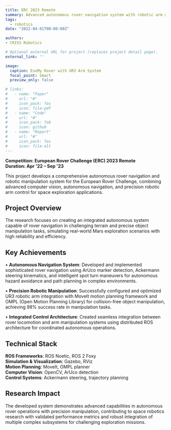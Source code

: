 ```yaml
---
title: ERC 2023 Remote
summary: Advanced autonomous rover navigation system with robotic arm manipulation capabilities, implementing ArUco-based localization and collision-free motion planning for space exploration applications.
tags:
  - robotics
date: "2022-04-01T00:00:00Z"

authors:
- CRISS Robotics

# Optional external URL for project (replaces project detail page).
external_link: ''

image:
  caption: ExoMy Rover with UR3 Arm System
  focal_point: Smart
  preview_only: false

# links:
#   - name: "Paper"
#     url: "#"
#     icon_pack: fas
#     icon: file-pdf
#   - name: "Code"
#     url: "#"
#     icon_pack: fab
#     icon: github
#   - name: "Report"
#     url: "#"
#     icon_pack: fas
#     icon: file-alt
---
```


**Competition: European Rover Challenge (ERC) 2023 Remote**  
**Duration: Apr '22 – Sep '23**

This project develops a comprehensive autonomous rover navigation and robotic manipulation system for the European Rover Challenge, combining advanced computer vision, autonomous navigation, and precision robotic arm control for space exploration applications.

## Project Overview

The research focuses on creating an integrated autonomous system capable of rover navigation in challenging terrain and precise object manipulation tasks, simulating real-world Mars exploration scenarios with high reliability and efficiency.

## Key Achievements

• **Autonomous Navigation System**: Developed and implemented sophisticated rover navigation using ArUco marker detection, Ackermann steering kinematics, and intelligent spot turn maneuvers for autonomous hazard avoidance and path planning in complex environments.

• **Precision Robotic Manipulation**: Successfully configured and optimized UR3 robotic arm integration with MoveIt motion planning framework and OMPL (Open Motion Planning Library) for collision-free object manipulation, achieving 98% success rate in manipulation tasks.

• **Integrated Control Architecture**: Created seamless integration between rover locomotion and arm manipulation systems using distributed ROS architecture for coordinated autonomous operations.

## Technical Stack

**ROS Frameworks**: ROS Noetic, ROS 2 Foxy  
**Simulation & Visualization**: Gazebo, RViz  
**Motion Planning**: MoveIt, OMPL planner  
**Computer Vision**: OpenCV, ArUco detection  
**Control Systems**: Ackermann steering, trajectory planning

## Research Impact

The developed system demonstrates advanced capabilities in autonomous rover operations with precision manipulation, contributing to space robotics research with validated performance metrics and robust integration of multiple complex subsystems for challenging exploration missions.
